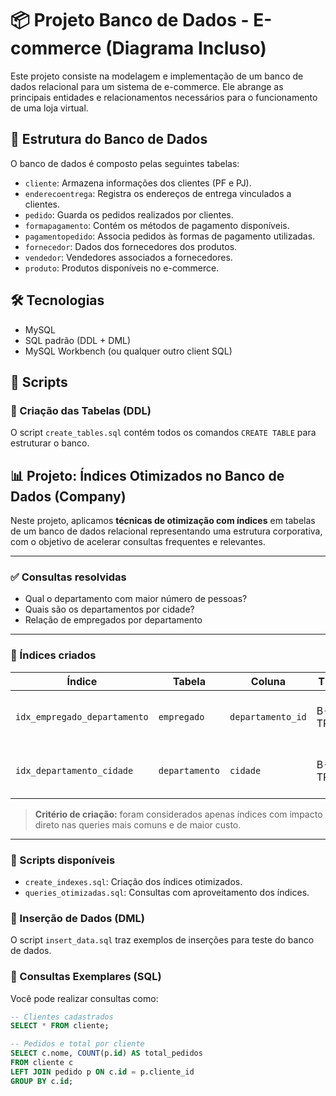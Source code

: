 # 📦 Projeto Banco de Dados - E-commerce (Diagrama Incluso)

Este projeto consiste na modelagem e implementação de um banco de dados relacional para um sistema de e-commerce. Ele abrange as principais entidades e relacionamentos necessários para o funcionamento de uma loja virtual.

## 🧱 Estrutura do Banco de Dados

O banco de dados é composto pelas seguintes tabelas:

- `cliente`: Armazena informações dos clientes (PF e PJ).
- `enderecoentrega`: Registra os endereços de entrega vinculados a clientes.
- `pedido`: Guarda os pedidos realizados por clientes.
- `formapagamento`: Contém os métodos de pagamento disponíveis.
- `pagamentopedido`: Associa pedidos às formas de pagamento utilizadas.
- `fornecedor`: Dados dos fornecedores dos produtos.
- `vendedor`: Vendedores associados a fornecedores.
- `produto`: Produtos disponíveis no e-commerce.

## 🛠️ Tecnologias

- MySQL
- SQL padrão (DDL + DML)
- MySQL Workbench (ou qualquer outro client SQL)

## 📄 Scripts

### 📌 Criação das Tabelas (DDL)

O script `create_tables.sql` contém todos os comandos `CREATE TABLE` para estruturar o banco.

## 📊 Projeto: Índices Otimizados no Banco de Dados (Company)

Neste projeto, aplicamos **técnicas de otimização com índices** em tabelas de um banco de dados relacional representando uma estrutura corporativa, com o objetivo de acelerar consultas frequentes e relevantes.

---

### ✅ Consultas resolvidas

- Qual o departamento com maior número de pessoas?
- Quais são os departamentos por cidade?
- Relação de empregados por departamento

---

### 📌 Índices criados

| Índice                         | Tabela       | Coluna           | Tipo    | Motivo                                                                 |
|-------------------------------|--------------|------------------|---------|------------------------------------------------------------------------|
| `idx_empregado_departamento`  | `empregado`  | `departamento_id`| B-TREE  | Acelera junções e contagens por departamento.                         |
| `idx_departamento_cidade`     | `departamento`| `cidade`         | B-TREE  | Otimiza buscas e ordenações por cidade.                               |

> **Critério de criação:** foram considerados apenas índices com impacto direto nas queries mais comuns e de maior custo.

---

### 🔧 Scripts disponíveis

- `create_indexes.sql`: Criação dos índices otimizados.
- `queries_otimizadas.sql`: Consultas com aproveitamento dos índices.

### 📌 Inserção de Dados (DML)

O script `insert_data.sql` traz exemplos de inserções para teste do banco de dados.

### 📌 Consultas Exemplares (SQL)

Você pode realizar consultas como:

```sql
-- Clientes cadastrados
SELECT * FROM cliente;

-- Pedidos e total por cliente
SELECT c.nome, COUNT(p.id) AS total_pedidos
FROM cliente c
LEFT JOIN pedido p ON c.id = p.cliente_id
GROUP BY c.id;
